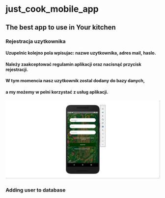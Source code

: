 # just_cook_mobile_app
## The best app to use in Your kitchen
### Rejestracja uzytkownika
####   Uzupelnic kolejno pola wpisujac: nazwe uzytkownika, adres mail, haslo.
####   Należy zaakceptować regulamin aplikacji oraz nacisnąć przycisk rejestracji.
####   W tym momencia nasz uzytkownik zostal dodany do bazy danych,
####   a my możemy w pelni korzystać z usług aplikacji.

![phone](app/src/main/res/readme/first_validation.gif)

### Adding user to database
<!--![phone](app/src/main/res/readme/db_added.png)-->